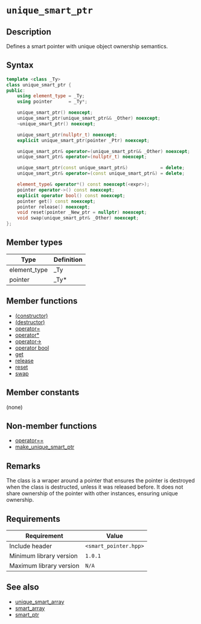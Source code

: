 # `unique_smart_ptr`

## Description

Defines a smart pointer with unique object ownership semantics.

## Syntax

```cpp
template <class _Ty>
class unique_smart_ptr {
public:
    using element_type = _Ty;
    using pointer      = _Ty*;

    unique_smart_ptr() noexcept;
    unique_smart_ptr(unique_smart_ptr&& _Other) noexcept;
    ~unique_smart_ptr() noexcept;

    unique_smart_ptr(nullptr_t) noexcept;
    explicit unique_smart_ptr(pointer _Ptr) noexcept;

    unique_smart_ptr& operator=(unique_smart_ptr&& _Other) noexcept;
    unique_smart_ptr& operator=(nullptr_t) noexcept;

    unique_smart_ptr(const unique_smart_ptr&)            = delete;
    unique_smart_ptr& operator=(const unique_smart_ptr&) = delete;

    element_type& operator*() const noexcept(<expr>);
    pointer operator->() const noexcept;
    explicit operator bool() const noexcept;
    pointer get() const noexcept;
    pointer release() noexcept;
    void reset(pointer _New_ptr = nullptr) noexcept;
    void swap(unique_smart_ptr& _Other) noexcept;
};
```

## Member types

| Type         | Definition |
|--------------|------------|
| element_type | _Ty        |
| pointer      | _Ty*       |

## Member functions

- [(constructor)](unique_smart_ptr-ctor.md)
- [(destructor)](unique_smart_ptr-dtor.md)
- [operator=](unique_smart_ptr-operator-assign.md)
- [operator*](unique_smart_ptr-operator-deref.md)
- [operator->](unique_smart_ptr-operator-arrow.md)
- [operator bool](unique_smart_ptr-operator-bool.md)
- [get](unique_smart_ptr-get.md)
- [release](unique_smart_ptr-release.md)
- [reset](unique_smart_ptr-reset.md)
- [swap](unique_smart_ptr-swap.md)

## Member constants

(none)

## Non-member functions

- [operator==](unique_smart_ptr-operator-cmp.md)
- [make_unique_smart_ptr](make_unique_smart_ptr.md)

## Remarks

The class is a wraper around a pointer that ensures the pointer is destroyed when the class is destructed, unless it was released before. 
It does not share ownership of the pointer with other instances, ensuring unique ownership.

## Requirements

| Requirement             | Value                 |
|-------------------------|-----------------------|
| Include header          | `<smart_pointer.hpp>` |
| Minimum library version | `1.0.1`               |
| Maximum library version | `N/A`                 |

## See also

- [unique_smart_array](unique_smart_array.md)
- [smart_array](smart_array.md)
- [smart_ptr](smart_ptr.md)